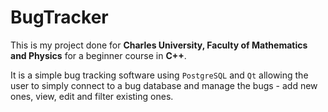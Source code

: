 # BugTracker

This is my project done for **Charles University, Faculty of
Mathematics and Physics** for a beginner course in **C++**.

It is a simple bug tracking software using ```PostgreSQL``` and ```Qt``` allowing the user to simply connect to a bug database and manage the bugs - add new ones, view, edit and filter existing ones.
